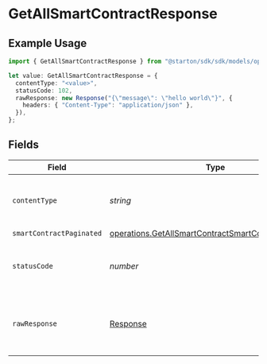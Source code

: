 # GetAllSmartContractResponse

## Example Usage

```typescript
import { GetAllSmartContractResponse } from "@starton/sdk/sdk/models/operations";

let value: GetAllSmartContractResponse = {
  contentType: "<value>",
  statusCode: 102,
  rawResponse: new Response("{\"message\": \"hello world\"}", {
    headers: { "Content-Type": "application/json" },
  }),
};
```

## Fields

| Field                                                                                                                               | Type                                                                                                                                | Required                                                                                                                            | Description                                                                                                                         |
| ----------------------------------------------------------------------------------------------------------------------------------- | ----------------------------------------------------------------------------------------------------------------------------------- | ----------------------------------------------------------------------------------------------------------------------------------- | ----------------------------------------------------------------------------------------------------------------------------------- |
| `contentType`                                                                                                                       | *string*                                                                                                                            | :heavy_check_mark:                                                                                                                  | HTTP response content type for this operation                                                                                       |
| `smartContractPaginated`                                                                                                            | [operations.GetAllSmartContractSmartContractPaginated](../../../sdk/models/operations/getallsmartcontractsmartcontractpaginated.md) | :heavy_minus_sign:                                                                                                                  | N/A                                                                                                                                 |
| `statusCode`                                                                                                                        | *number*                                                                                                                            | :heavy_check_mark:                                                                                                                  | HTTP response status code for this operation                                                                                        |
| `rawResponse`                                                                                                                       | [Response](https://developer.mozilla.org/en-US/docs/Web/API/Response)                                                               | :heavy_check_mark:                                                                                                                  | Raw HTTP response; suitable for custom response parsing                                                                             |